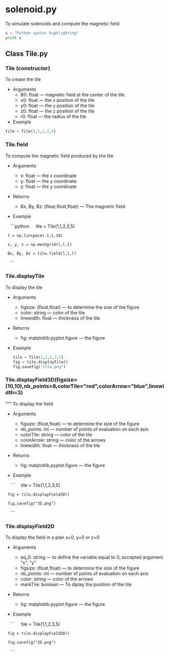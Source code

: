 # solenoid.py
To simulate solenoids and compute the magnetic field
```python
s = "Python syntax highlighting"
print s
```
## Class Tile.py
### Tile (constructor)
To create the tile

* Arguments
     - B0: float — magnetic field at the center of the tile
     - x0: float — the x position of the tile
     - y0: float — the y position of the tile
     - z0: float — the z position of the tile
     - r0: float — the radius of the tile
* Example

```python
tile = Tile(1,1,2,3,5) 
```

### Tile.field
To compute the magnetic field produced by the tile

* Arguments
     - x: float — the x coordinate
     - y: float — the y coordinate
     - z: float — the y coordinate

* Returns
     - Bx, By, Bz: (float,float,float) — The magnetic field

* Example
     
     ```python
     tile = Tile(1,1,2,3,5)
     
     l = np.linspace(-1,1,10)
     
     x, y, z = np.meshgrid(l,l,l)
     
     Bx, By, Bz = tile.field(l,l,l)
     ```

### Tile.displayTile
To display the tile

* Arguments
     - figsize: (float,float) — to determine the size of the figure
     - color: string — color of the tile
     - linewidth: float — thickness of the tile
* Returns
     - fig: matplotlib.pyplot.figure — the figure

* Example

     ```python
     tile = Tile(1,1,2,3,5)
     fig = tile.displayTile()
     fig.savefig("tile.png")
     ```

### Tile.displayField3D(figsize=(10,10),nb_points=8,colorTile="red",colorArrow="blue",linewidth=3)
"""
To display the field

* Arguments
     - figsize: (float,float) — to determine the size of the figure
     - nb_points: int — number of points of evaluation on each axis
     - colorTile: string — color of the tile
     - colorArrow: string — color of the arrows
     - linewidth: float — thickness of the tile

* Returns
     - fig: matplotlib.pyplot.figure — the figure

* Example
     
     ```
     tile = Tile(1,1,2,3,5)
     
     fig = tile.displayField3D()
     
     fig.savefig("3D.png")
     ```
     
### Tile.displayField2D

To display the field in a plan x=0, y=0 or z=0

* Arguments
     - eq_0: string — to define the variable equal to 0, accepted argument "x", "y"
     - figsize: (float,float) — to determine the size of the figure
     - nb_points: int — number of points of evaluation on each axis
     - color: string — color of the arrows
     - markTile: boolean — To diplay the position of the tile
* Returns
     - fig: matplotlib.pyplot.figure — the figure

* Example
     
     ```
     tile = Tile(1,1,2,3,5)
     
     fig = tile.displayField2D()
     
     fig.savefig("2D.png")
     ```
